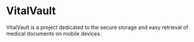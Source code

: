 # VitalVault
VitalVault is a project dedicated to the secure storage and easy retrieval of medical documents on mobile devices.
